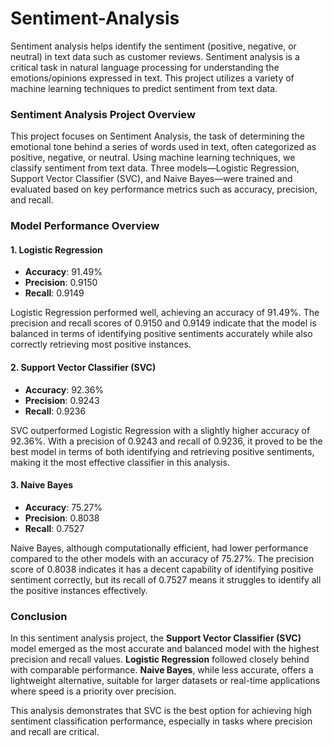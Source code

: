 # Sentiment-Analysis
Sentiment analysis helps identify the sentiment (positive, negative, or neutral) in text data such as customer reviews. Sentiment analysis is a critical task in natural language processing for understanding the emotions/opinions expressed in text. This project utilizes a variety of machine learning techniques to predict sentiment from text data. 
### Sentiment Analysis Project Overview

This project focuses on Sentiment Analysis, the task of determining the emotional tone behind a series of words used in text, often categorized as positive, negative, or neutral. Using machine learning techniques, we classify sentiment from text data. Three models—Logistic Regression, Support Vector Classifier (SVC), and Naive Bayes—were trained and evaluated based on key performance metrics such as accuracy, precision, and recall.

### Model Performance Overview

#### 1. **Logistic Regression**
- **Accuracy**: 91.49%
- **Precision**: 0.9150
- **Recall**: 0.9149

Logistic Regression performed well, achieving an accuracy of 91.49%. The precision and recall scores of 0.9150 and 0.9149 indicate that the model is balanced in terms of identifying positive sentiments accurately while also correctly retrieving most positive instances.

#### 2. **Support Vector Classifier (SVC)**
- **Accuracy**: 92.36%
- **Precision**: 0.9243
- **Recall**: 0.9236

SVC outperformed Logistic Regression with a slightly higher accuracy of 92.36%. With a precision of 0.9243 and recall of 0.9236, it proved to be the best model in terms of both identifying and retrieving positive sentiments, making it the most effective classifier in this analysis.

#### 3. **Naive Bayes**
- **Accuracy**: 75.27%
- **Precision**: 0.8038
- **Recall**: 0.7527

Naive Bayes, although computationally efficient, had lower performance compared to the other models with an accuracy of 75.27%. The precision score of 0.8038 indicates it has a decent capability of identifying positive sentiment correctly, but its recall of 0.7527 means it struggles to identify all the positive instances effectively.

### Conclusion

In this sentiment analysis project, the **Support Vector Classifier (SVC)** model emerged as the most accurate and balanced model with the highest precision and recall values. **Logistic Regression** followed closely behind with comparable performance. **Naive Bayes**, while less accurate, offers a lightweight alternative, suitable for larger datasets or real-time applications where speed is a priority over precision.

This analysis demonstrates that SVC is the best option for achieving high sentiment classification performance, especially in tasks where precision and recall are critical.
